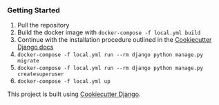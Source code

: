 ### Getting Started

1. Pull the repository
2. Build the docker image with `docker-compose -f local.yml build`
3. Continue with the installation procedure outlined in the [Cookiecutter Django docs](https://cookiecutter-django.readthedocs.io/en/latest/developing-locally-docker.html)
4. `docker-compose -f local.yml run --rm django python manage.py migrate`
5. `docker-compose -f local.yml run --rm django python manage.py createsuperuser`
6. `docker-compose -f local.yml up`

This project is built using [Cookiecutter Django](http://cookiecutter-django.readthedocs.io).
